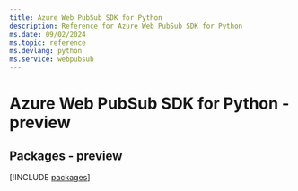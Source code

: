 ```yaml
---
title: Azure Web PubSub SDK for Python
description: Reference for Azure Web PubSub SDK for Python
ms.date: 09/02/2024
ms.topic: reference
ms.devlang: python
ms.service: webpubsub
---
```

# Azure Web PubSub SDK for Python - preview
## Packages - preview
[!INCLUDE [packages](web-pubsub-index.md)]